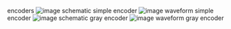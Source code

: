 encoders
![image](https://github.com/user-attachments/assets/ae297172-bda7-482f-a2f8-7964a36231ef)
schematic simple encoder
![image](https://github.com/user-attachments/assets/a92b5597-8e68-42ad-9abc-45b7fd52cf74)
waveform simple encoder
![image](https://github.com/user-attachments/assets/5e9c75d0-ac15-489b-ba5e-fac35925060e)
schematic gray encoder
![image](https://github.com/user-attachments/assets/b7ee902b-61bb-4764-be80-7e20d9c75cce)
waveform gray encoder

